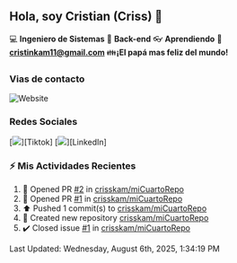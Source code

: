 ## Hola, soy Cristian (Criss) 👋

:computer: **Ingeniero de Sistemas**
:pencil: **Back-end**
:eyeglasses: **Aprendiendo**
:e-mail: **cristinkam11@gmail.com**
:family:**¡El papá mas feliz del mundo!**

### Vias de contacto

![Website](https://github.com/crisskam)

### Redes Sociales

[<img src="./assets/social/Tiktok.png"/>][Tiktok]
[<img src="./assets/social/LinkedIn.png"/>][LinkedIn]

### :zap: Mis Actividades Recientes
<!--RECENT_ACTIVITY:start-->
1. 💪 Opened PR [#2](https://github.com/crisskam/miCuartoRepo/pull/2) in [crisskam/miCuartoRepo](https://github.com/crisskam/miCuartoRepo)<br>
2. 💪 Opened PR [#1](https://github.com/crisskam/miCuartoRepo/pull/1) in [crisskam/miCuartoRepo](https://github.com/crisskam/miCuartoRepo)<br>
3. ⬆️ Pushed 1 commit(s) to [crisskam/miCuartoRepo](https://github.com/crisskam/miCuartoRepo)<br>
4. 📔 Created new repository [crisskam/miCuartoRepo](https://github.com/crisskam/miCuartoRepo)<br>
5. ✔️ Closed issue [#1](https://github.com/crisskam/miCuartoRepo/issues/1) in [crisskam/miCuartoRepo](https://github.com/crisskam/miCuartoRepo)<br>
<!--RECENT_ACTIVITY:end-->
<!--RECENT_ACTIVITY:last_update-->
Last Updated: Wednesday, August 6th, 2025, 1:34:19 PM
<!--RECENT_ACTIVITY:last_update_end-->
